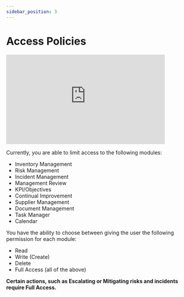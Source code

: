 ```yaml
---
sidebar_position: 3
---
```


# Access Policies

<iframe width="426" height="240" src="https://www.youtube.com/embed/8w_M5F7kIME" title="Access Policies" alt="02-02 - Access Policies (Video)" frameborder="0" allow="fullscreen" allowfullscreen></iframe>

 Currently, you are able to limit access to the following modules:

+ Inventory Management
+ Risk Management
+ Incident Management
+ Management Review
+ KPI/Objectives
+ Continual Improvement
+ Supplier Management
+ Document Management
+ Task Manager
+ Calendar

You have the ability to choose between giving the user the following permission for each module:

+ Read
+ Write (Create)
+ Delete
+ Full Access (all of the above)

**Certain actions, such as Escalating or Mitigating risks and incidents require Full Access.**